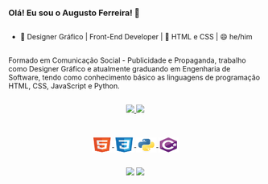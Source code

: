 ### Olá! Eu sou o Augusto Ferreira! 👋

##

- 🔭 Designer Gráfico | Front-End Developer | 💬 HTML e CSS | 😄 he/him

## 

Formado em Comunicação Social - Publicidade e Propaganda, trabalho como Designer Gráfico e atualmente graduando em Engenharia de Software, tendo como conhecimento básico as linguagens de programação HTML, CSS, JavaScript e Python.

##

<div align="center">
  <a href="https://github.com/augusto-93">
  <img height="140em" src="https://github-readme-stats.vercel.app/api?username=augusto-93&show_icons=true&theme=dracula&include_all_commits=true&count_private=true"/>
  <img height="140em" src="https://github-readme-stats.vercel.app/api/top-langs/?username=augusto-93&layout=compact&langs_count=7&theme=dracula"/>
</div>
  
##
  
<div style="display: inline_block" align="center"><br>
  <img align="center" alt="Augusto-HTML" height="30" width="40" src="https://raw.githubusercontent.com/devicons/devicon/master/icons/html5/html5-original.svg">
  <img align="center" alt="Augusto-CSS" height="30" width="40" src="https://raw.githubusercontent.com/devicons/devicon/master/icons/css3/css3-original.svg">
  <img align="center" alt="Augusto-Python" height="30" width="40" src="https://raw.githubusercontent.com/devicons/devicon/master/icons/python/python-original.svg">
  <img align="center" alt="Augusto-Csharp" height="30" width="40" src="https://raw.githubusercontent.com/devicons/devicon/master/icons/csharp/csharp-original.svg">
</div>
  
##
  
 <div align="center">   
  <a href="https://instagram.com/_augustof" target="_blank"><img src="https://img.shields.io/badge/-Instagram-%23E4405F?style=for-the-badge&logo=instagram&logoColor=white" target="_blank"></a>
  <a href="https://www.linkedin.com/in/junioaugustoferreira" target="_blank"><img src="https://img.shields.io/badge/-LinkedIn-%230077B5?style=for-the-badge&logo=linkedin&logoColor=white" target="_blank"></a> 

</div>

